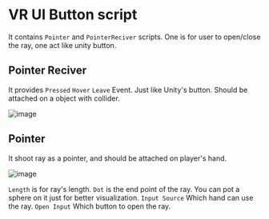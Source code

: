 # VR UI Button script
It contains `Pointer` and `PointerReciver` scripts. One is for user to open/close the ray, one act like unity button.

## Pointer Reciver

It provides `Pressed` `Hover` `Leave` Event. Just like Unity's button. Should be attached on a object with collider.

![image](https://i.imgur.com/n8gEB6i.png) 

## Pointer

It shoot ray as a pointer, and should be attached on player's hand.

![image](https://i.imgur.com/R66cld1.png) 

`Length` is for ray's length.
`Dot` is the end point of the ray. You can pot a sphere on it just for better visualization.
`Input Source` Which hand can use the ray.
`Open Input` Which button to open the ray.

